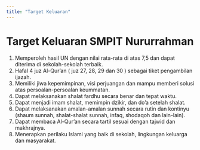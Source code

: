 ```yaml
---
title: "Target Keluaran"
---
```


# Target Keluaran SMPIT Nururrahman

1. Memperoleh hasil UN dengan nilai rata-rata di atas 7,5 dan dapat diterima di sekolah-sekolah terbaik.
2. Hafal 4 juz Al-Qur’an ( juz 27, 28, 29 dan 30 ) sebagai tiket pengambilan ijazah.
3. Memiliki jiwa kepemimpinan, visi perjuangan dan mampu memberi solusi atas persoalan-persoalan keummatan.
4. Dapat melaksanakan shalat fardhu secara benar dan tepat waktu.
5. Dapat menjadi imam shalat, memimpin dzikir, dan do’a setelah shalat.
6. Dapat melaksanakan amalan-amalan sunnah secara rutin dan kontinyu (shaum sunnah, shalat-shalat sunnah, infaq, shodaqoh dan lain-lain).
7. Dapat membaca Al-Qur’an secara tartil sesuai dengan tajwid dan makhrajnya.
8. Menerapkan perilaku Islami yang baik di sekolah, lingkungan keluarga dan masyarakat.
